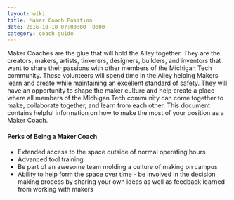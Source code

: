 ```yaml
---
layout: wiki
title: Maker Coach Position
date: 2016-10-18 07:00:00 -0800
category: coach-guide
---
```


Maker Coaches are the glue that will hold
the Alley together. They are the creators, makers, artists, tinkerers,
designers, builders, and inventors that want to share their passions with other
members of the Michigan Tech community. These volunteers will spend time in the
Alley helping Makers learn and create while maintaining an excellent standard of
safety. They will have an opportunity to shape the maker culture and help create
a place where all members of the Michigan Tech community can come together to
make, collaborate together, and learn from each other. This document contains
helpful information on how to make the most of your position as a Maker Coach.

#### Perks of Being a Maker Coach

- Extended access to the space outside of normal operating hours
- Advanced tool training
- Be part of an awesome team molding a culture of making on campus
- Ability to help form the space over time - be involved in the decision making
process by sharing your own ideas as well as feedback learned from working with
makers
